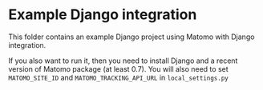 # Example Django integration

This folder contains an example Django project using Matomo with Django
integration.

If you also want to run it, then you need to install Django and a recent
version of Matomo package (at least 0.7). You will also need to set
`MATOMO_SITE_ID` and `MATOMO_TRACKING_API_URL` in `local_settings.py`